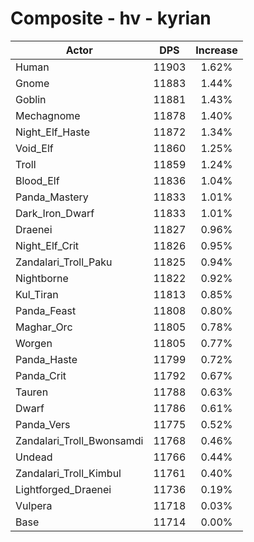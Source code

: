 # Composite - hv - kyrian
| Actor | DPS | Increase |
|---|:---:|:---:|
|Human|11903|1.62%|
|Gnome|11883|1.44%|
|Goblin|11881|1.43%|
|Mechagnome|11878|1.40%|
|Night_Elf_Haste|11872|1.34%|
|Void_Elf|11860|1.25%|
|Troll|11859|1.24%|
|Blood_Elf|11836|1.04%|
|Panda_Mastery|11833|1.01%|
|Dark_Iron_Dwarf|11833|1.01%|
|Draenei|11827|0.96%|
|Night_Elf_Crit|11826|0.95%|
|Zandalari_Troll_Paku|11825|0.94%|
|Nightborne|11822|0.92%|
|Kul_Tiran|11813|0.85%|
|Panda_Feast|11808|0.80%|
|Maghar_Orc|11805|0.78%|
|Worgen|11805|0.77%|
|Panda_Haste|11799|0.72%|
|Panda_Crit|11792|0.67%|
|Tauren|11788|0.63%|
|Dwarf|11786|0.61%|
|Panda_Vers|11775|0.52%|
|Zandalari_Troll_Bwonsamdi|11768|0.46%|
|Undead|11766|0.44%|
|Zandalari_Troll_Kimbul|11761|0.40%|
|Lightforged_Draenei|11736|0.19%|
|Vulpera|11718|0.03%|
|Base|11714|0.00%|
